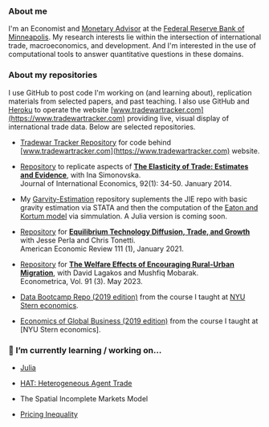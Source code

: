 ### About me

I'm an Economist and [Monetary Advisor](https://www.minneapolisfed.org/people/michael-waugh) at the [Federal Reserve Bank of Minneapolis](https://www.minneapolisfed.org). My research interests lie within the intersection of international trade, macroeconomics, and development. And I'm interested in the use of computational tools to answer quantitative questions in these domains.  

### About my repositories

I use GitHub to post code I'm working on (and learning about), replication materials from selected papers, and past teaching. I also use GitHub and [Heroku](https://www.heroku.com) to operate the website [www.tradewartracker.com](https://www.tradewartracker.com) providing live, visual display of international trade data. Below are selected repositories.

- [Tradewar Tracker Repository](https://github.com/tradewartracker) for code behind [www.tradewartracker.com](https://www.tradewartracker.com) website.

- [Repository](https://github.com/mwaugh0328/JIE-SW-2014) to replicate aspects of [**The Elasticity of Trade: Estimates and Evidence**](http://www.waugheconomics.com/uploads/2/2/5/6/22563786/estimate_theta_paper.pdf), with Ina Simonovska.<br> Journal of International Economics, 92(1): 34-50. January 2014.

- My [Garvity-Estimation](https://github.com/mwaugh0328/Gravity-Estimation) repository suplements the JIE repo with basic gravity estimation via STATA and then the computation of the [Eaton and Kortum model](https://onlinelibrary.wiley.com/doi/abs/10.1111/1468-0262.00352) via simmulation. A Julia version is coming soon. 

- [Repository](https://github.com/mwaugh0328/PerlaTonettiWaugh.jl) for [**Equilibrium Technology Diffusion, Trade, and Growth**](https://www.waugheconomics.com/uploads/2/2/5/6/22563786/ptw.pdf) with Jesse Perla and Chris Tonetti.<br> American Economic Review 111 (1), January 2021.

- [Repository](https://github.com/mwaugh0328/welfare-rural-urban-migration) for [**The Welfare Effects of Encouraging Rural-Urban Migration**](https://www.waugheconomics.com/uploads/2/2/5/6/22563786/lmw.pdf), with David Lagakos and Mushfiq Mobarak.<br> Econometrica, Vol. 91 (3). May 2023.

- [Data Bootcamp Repo (2019 edition)](https://github.com/mwaugh0328/data_bootcamp_spring_2019) from the course I taught at [NYU Stern economics](https://github.com/nyusterndatabootcamp).

- [Economics of Global Business (2019 edition)](https://github.com/mwaugh0328/egb) from the course I taught at [NYU Stern economics].

### 🔭 I’m currently learning / working on... 

- [Julia](https://github.com/JuliaLang)

- [HAT: Heterogeneous Agent Trade](https://github.com/mwaugh0328/heterogeneous-agent-trade) 

- The Spatial Incomplete Markets Model 

- [Pricing Inequality](http://www.simonmongey.com/uploads/6/5/6/6/65665741/mw_2022_11_16_minneapolis_fed_online.pdf)

<!--
**mwaugh0328/mwaugh0328** is a ✨ _special_ ✨ repository because its `README.md` (this file) appears on your GitHub profile.

Here are some ideas to get you started:

- 🔭 I’m currently working on ...
-
- 👯 I’m looking to collaborate on ...
- 🤔 I’m looking for help with ...
- 💬 Ask me about ...
- 📫 How to reach me: ...
- 😄 Pronouns: ...
- ⚡ Fun fact: ...
-->
